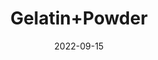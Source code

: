 ---
title: 'Gelatin+Powder'
date: '2022-09-15' 
metatag: '' 
inventory: '0' 
draft: false 
# meta description 
shortDescripton: ''
description: 'Chemical'
longdescription: ''
featured: True
# product Price
price: '30.0'
# Product Short Description
shortDescription: ''
productID: '1465FCD7-1E25-ED11-9968-005056B3A416'
type: 'products'
category: 'Chemical' 
thumnailproduct: 'https://aminsaddiquidawakhana.eralive.net/images/products/1465FCD7-1E25-ED11-9968-005056B3A4161.png' 
images:
  - image: 'images/products/1465FCD7-1E25-ED11-9968-005056B3A4161.png'  
Variants:
---